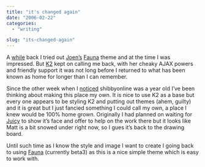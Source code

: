 ```yaml
---
title: "it's changed again"
date: "2006-02-22"
categories:
  - "writing"

slug: "its-changed-again"
---
```


A [while](https://adamchamberlin.info/2005/12/walking-through-the-fauna/) back I tried out [Joen’s](https://www.noscope.com/) [Fauna](https://www.noscope.com/fauna/) theme and at the time I was impressed.
But [K2](https://getk2.com) kept on calling me back, with her cheaky AJAX powers and friendly support it was not long before I returned to what has been known as home for longer than I can remember.

Since the other week when I [noticed](https://adamchamberlin.info/2006/02/happy-birthday-mr-wordpress/) shibbyonline was a year old I’ve been thinking about making this place my own. It is nice to use K2 as a base but every one appears to be styling K2 and putting out themes (ahem, guilty) and it is great but I just fancied something I could call my own, a place I knew would be 100% home grown. Originally I had planned on waiting for [Juicy](https://www.donnybrookcheer.com/2005/11/12/juicy-update/) to show it’s face and offer to help on the work there but it looks like Matt is a bit snowed under right now, so I gues it’s back to the drawing board.

Until such time as I know the style and image I want to create I going back to using [Fauna](https://www.noscope.com/fauna/) (currently beta3) as this is a nice simple theme which is easy to work with.

